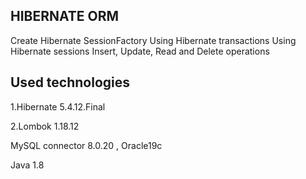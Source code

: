 ## HIBERNATE ORM 
Create Hibernate SessionFactory
Using Hibernate transactions
Using Hibernate sessions
Insert, Update, Read and Delete operations
## Used technologies

1.Hibernate 5.4.12.Final

2.Lombok 1.18.12

MySQL connector 8.0.20 , Oracle19c

Java 1.8

